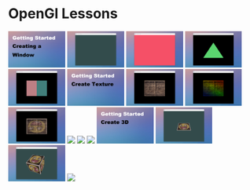 # OpenGl Lessons

<p align="left">
  <img src="./images/background01.png?raw=true" width="23%">
  <img src="./images/HelloWindow.gif?raw=true" width="23%">
  <img src="./images/HelloWindow2.gif?raw=true"  width="23%">
  <img src="./images/HelloTriangle.gif?raw=true" width="23%">
  <img src="./images/HelloShader.gif?raw=true" width="23%">
  <img src="./images/background02.png?raw=true" width="23%">
  <img src="./images/HelloTexture.gif?raw=true" width="23%">
  <img src="./images/HelloTexture1.gif?raw=true" width="23%">
  <img src="./images/HelloTexture2.gif?raw=true" width="23%">
  <img src="./images/HelloGlm.gif?raw=true" width="23%">
  <img src="./images/HelloGlm1.gif?raw=true" width="23%">
  <img src="./images/HelloGlm2.gif?raw=true" width="23%">
  <img src="./images/background03.png?raw=true" width="23%">
  <img src="./images/Hello3D.gif?raw=true"width="23%">
  <img src="./images/Hello3DRotate.gif?raw=true"width="23%">
  <img src="./images/Hello3DRotate1.gif?raw=true"width="23%">
</p>

